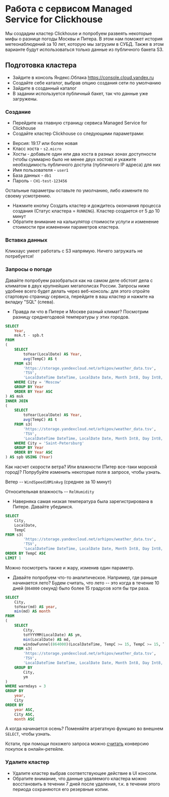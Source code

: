 # Работа с сервисом Managed Service for Clickhouse

Мы создадим кластер Clickhouse и попробуем развеять некоторые мифы о разнице погоды Москвы и Питера.
В этом нам поможет история метеонаблюдений за 10 лет, которую мы загрузим в СУБД.
Также в этом варианте будут использоваться только данные из публичного бакета S3.

## Подготовка кластера

* Зайдите в консоль Яндекс.Облака https://console.cloud.yandex.ru
* Cоздайте себе каталог, выбрав опцию создания сети по умолчанию
* Зайдите в созданный каталог
* В задании используется публичный бакет, так что данные уже загружены.

### Создание

* Перейдите на главную страницу сервиса Managed Service for Clickhouse
* Создайте кластер Clickhouse со следующими параметрами:
- Версия: 19.17 или более новая
- Класс хоста - `s2.micro`
- Хосты - добавьте один или два хоста в разных зонах доступности (чтобы суммарно было не менее двух хостов) и укажите необходимость публичного доступа (публичного IP адреса) для них
- Имя пользователя - `user1`
- База данных - `db1`
- Пароль - `CH1-test-123456`

Остальные параметры оставьте по умолчанию, либо измените по своему усмотрению.

* Нажмите кнопку Создать кластер и дождитесь окончания процесса создания (Статус кластера = `RUNNING`). Кластер создается от 5 до 10 минут
* Обратите внимание на калькулятор стоимости услуги и изменение стоимости при изменении параметров кластера.

### Вставка данных

Кликхаус умеет работать с S3 напрямую. Ничего загружать не потребуется!

### Запросы о погоде

Давайте попробуем разобраться как на самом деле обстоят дела с климатом в двух крупнейших мегаполисах России.
Запросы ниже удобнее всего будет делать через веб-консоль: для этого отройте стартовую страницу сервиса, перейдите в ваш кластер и нажмте на вкладку "SQL" (слева).

* Правда ли что в Питере и Москве разный климат? Посмотрим разницу среднегодовой температуры у этих городов.

```sql
SELECT
    Year,
    msk.t - spb.t
FROM
(
    SELECT
        toYear(LocalDate) AS Year,
        avg(TempC) AS t
    FROM s3(
        'https://storage.yandexcloud.net/arhipov/weather_data.tsv',
        'TSV',
        'LocalDateTime DateTime, LocalDate Date, Month Int8, Day Int8, TempC Float32,Pressure Float32, RelHumidity Int32, WindSpeed10MinAvg Int32, VisibilityKm Float32, City String')
    WHERE City = 'Moscow'
    GROUP BY Year
    ORDER BY Year ASC
) AS msk
INNER JOIN
(
    SELECT
        toYear(LocalDate) AS Year,
        avg(TempC) AS t
    FROM s3(
        'https://storage.yandexcloud.net/arhipov/weather_data.tsv',
        'TSV',
        'LocalDateTime DateTime, LocalDate Date, Month Int8, Day Int8, TempC Float32,Pressure Float32, RelHumidity Int32, WindSpeed10MinAvg Int32, VisibilityKm Float32, City String')
    WHERE City = 'Saint-Petersburg'
    GROUP BY Year
    ORDER BY Year ASC
) AS spb USING (Year)
```
Как насчет скорости ветра? Или влажности (Питер все-таки морской город)?
Попрубуйте изменить некоторые поля в запросе, чтобы узнать.

Ветер -- `WindSpeed10MinAvg` (среднее за 10 минут)

Относительная влажность -- `RelHumidity`

* Наверняка самая низкая температура была зарегистрирована в Питере. Давайте убедимся.
```sql
SELECT
    City,
    LocalDate,
    TempC
FROM s3(
        'https://storage.yandexcloud.net/arhipov/weather_data.tsv',
        'TSV',
        'LocalDateTime DateTime, LocalDate Date, Month Int8, Day Int8, TempC Float32,Pressure Float32, RelHumidity Int32, WindSpeed10MinAvg Int32, VisibilityKm Float32, City String')
ORDER BY TempC ASC
LIMIT 1
```
Можно посмотреть также и жару, изменив один параметр.

* Давайте попробуем что-то аналитическое. Например, где раньше начинается лето?
Будем считать, что лето -- это когда в течение 10 дней (`864000` секунд) было более 15 градусов хотя бы три раза.
```sql
SELECT
    City,
    toYear(md) AS year,
    min(md) AS month
FROM
(
    SELECT
        City,
        toYYYYMM(LocalDate) AS ym,
        min(LocalDate) AS md,
        windowFunnel(864000)(LocalDateTime, TempC >= 15, TempC >= 15, TempC >= 15) AS warmdays
    FROM s3(
        'https://storage.yandexcloud.net/arhipov/weather_data.tsv',
        'TSV',
        'LocalDateTime DateTime, LocalDate Date, Month Int8, Day Int8, TempC Float32,Pressure Float32, RelHumidity Int32, WindSpeed10MinAvg Int32, VisibilityKm Float32, City String')
    GROUP BY
        City,
        ym
)
WHERE warmdays = 3
GROUP BY
    year,
    City
ORDER BY
    year ASC,
    City ASC,
    month ASC
```
А когда начинается осень? Поменяйте агрегатную функцию во внешнем `SELECT`, чтобы узнать.

Кстати, при помощи похожего запроса можно [считать](https://clickhouse.yandex/docs/ru/query_language/agg_functions/parametric_functions/#windowfunnel-window-timestamp-cond1-cond2-cond3) конверсию покупок в онлайн-ретейле.


### Удалите кластер

* Удалите кластер выбрав соответствующее действие в UI консоли.
* Обратите внимание, что данные удаляемого кластера можно восстановить в течении 7 дней после удаления, т.к. в течении этого периода сохраняются его резервные копии.
